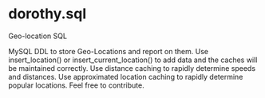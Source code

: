 # dorothy.sql
Geo-location SQL

MySQL DDL to store Geo-Locations and report on them. Use insert_location() or insert_current_location() to add data and the caches will be maintained correctly. Use distance caching to rapidly determine speeds and distances. Use approximated location caching to rapidly determine popular locations. Feel free to contribute.
